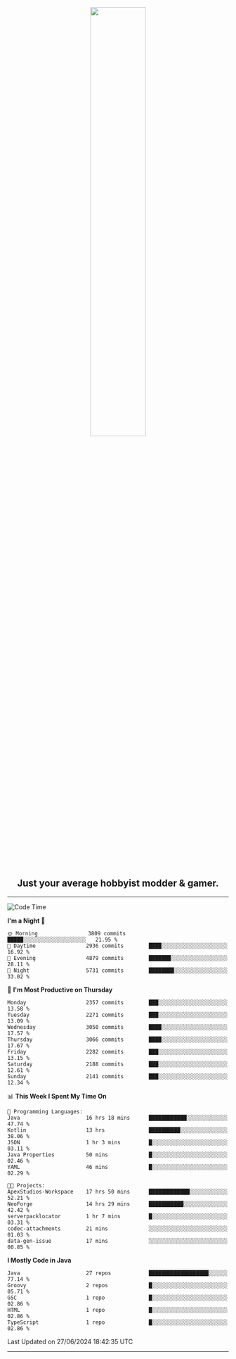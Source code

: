 <div align="center">
  <a href="https://apexmodder.xyz/"><img width="50%" height="50%" src="https://i.imgur.com/pc4HkGz.png"></a>
</div>
<h2 align="center">Just your average hobbyist modder & gamer.</h2>

---

<!--START_SECTION:waka-->
![Code Time](http://img.shields.io/badge/Code%20Time-1%2C250%20hrs%208%20mins-blue)

**I'm a Night 🦉** 

```text
🌞 Morning                3809 commits        █████░░░░░░░░░░░░░░░░░░░░   21.95 % 
🌆 Daytime                2936 commits        ████░░░░░░░░░░░░░░░░░░░░░   16.92 % 
🌃 Evening                4879 commits        ███████░░░░░░░░░░░░░░░░░░   28.11 % 
🌙 Night                  5731 commits        ████████░░░░░░░░░░░░░░░░░   33.02 % 
```
📅 **I'm Most Productive on Thursday** 

```text
Monday                   2357 commits        ███░░░░░░░░░░░░░░░░░░░░░░   13.58 % 
Tuesday                  2271 commits        ███░░░░░░░░░░░░░░░░░░░░░░   13.09 % 
Wednesday                3050 commits        ████░░░░░░░░░░░░░░░░░░░░░   17.57 % 
Thursday                 3066 commits        ████░░░░░░░░░░░░░░░░░░░░░   17.67 % 
Friday                   2282 commits        ███░░░░░░░░░░░░░░░░░░░░░░   13.15 % 
Saturday                 2188 commits        ███░░░░░░░░░░░░░░░░░░░░░░   12.61 % 
Sunday                   2141 commits        ███░░░░░░░░░░░░░░░░░░░░░░   12.34 % 
```


📊 **This Week I Spent My Time On** 

```text
💬 Programming Languages: 
Java                     16 hrs 18 mins      ████████████░░░░░░░░░░░░░   47.74 % 
Kotlin                   13 hrs              ██████████░░░░░░░░░░░░░░░   38.06 % 
JSON                     1 hr 3 mins         █░░░░░░░░░░░░░░░░░░░░░░░░   03.11 % 
Java Properties          50 mins             █░░░░░░░░░░░░░░░░░░░░░░░░   02.46 % 
YAML                     46 mins             █░░░░░░░░░░░░░░░░░░░░░░░░   02.29 % 

🐱‍💻 Projects: 
ApexStudios-Workspace    17 hrs 50 mins      █████████████░░░░░░░░░░░░   52.21 % 
NeoForge                 14 hrs 29 mins      ███████████░░░░░░░░░░░░░░   42.42 % 
serverpacklocator        1 hr 7 mins         █░░░░░░░░░░░░░░░░░░░░░░░░   03.31 % 
codec-attachments        21 mins             ░░░░░░░░░░░░░░░░░░░░░░░░░   01.03 % 
data-gen-issue           17 mins             ░░░░░░░░░░░░░░░░░░░░░░░░░   00.85 % 
```

**I Mostly Code in Java** 

```text
Java                     27 repos            ███████████████████░░░░░░   77.14 % 
Groovy                   2 repos             █░░░░░░░░░░░░░░░░░░░░░░░░   05.71 % 
GSC                      1 repo              █░░░░░░░░░░░░░░░░░░░░░░░░   02.86 % 
HTML                     1 repo              █░░░░░░░░░░░░░░░░░░░░░░░░   02.86 % 
TypeScript               1 repo              █░░░░░░░░░░░░░░░░░░░░░░░░   02.86 % 
```




 Last Updated on 27/06/2024 18:42:35 UTC
<!--END_SECTION:waka-->

---
